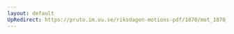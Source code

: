 ```yaml
---
layout: default
UpRedirect: https://pruto.im.uu.se/riksdagen-motions-pdf/1870/mot_1870__ak__224.pdf
---
```

